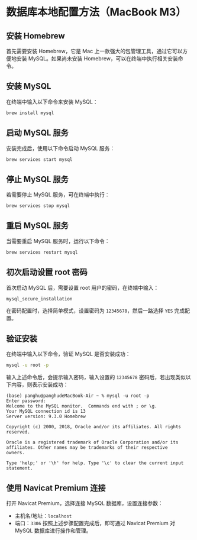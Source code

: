 # 数据库本地配置方法（MacBook M3）

## 安装 Homebrew
首先需要安装 Homebrew，它是 Mac 上一款强大的包管理工具，通过它可以方便地安装 MySQL。如果尚未安装 Homebrew，可以在终端中执行相关安装命令。

## 安装 MySQL
在终端中输入以下命令来安装 MySQL：
```bash
brew install mysql
```

## 启动 MySQL 服务
安装完成后，使用以下命令启动 MySQL 服务：
```bash
brew services start mysql
```

## 停止 MySQL 服务
若需要停止 MySQL 服务，可在终端中执行：
```bash
brew services stop mysql
```

## 重启 MySQL 服务
当需要重启 MySQL 服务时，运行以下命令：
```bash
brew services restart mysql
```

## 初次启动设置 root 密码
首次启动 MySQL 后，需要设置 root 用户的密码，在终端中输入：
```bash
mysql_secure_installation
```
在密码配置时，选择简单模式，设置密码为 `12345678`，然后一路选择 `YES` 完成配置。

## 验证安装
在终端中输入以下命令，验证 MySQL 是否安装成功：
```bash
mysql -u root -p
```
输入上述命令后，会提示输入密码，输入设置的 `12345678` 密码后，若出现类似以下内容，则表示安装成功：
```
(base) panghu@panghudeMacBook-Air ~ % mysql -u root -p
Enter password: 
Welcome to the MySQL monitor.  Commands end with ; or \g.
Your MySQL connection id is 13
Server version: 9.3.0 Homebrew

Copyright (c) 2000, 2018, Oracle and/or its affiliates. All rights reserved.

Oracle is a registered trademark of Oracle Corporation and/or its
affiliates. Other names may be trademarks of their respective
owners.

Type 'help;' or '\h' for help. Type '\c' to clear the current input statement.
```

## 使用 Navicat Premium 连接
打开 Navicat Premium，选择连接 MySQL 数据库，设置连接参数：
- 主机名/地址：`localhost`
- 端口：`3306`
按照上述步骤配置完成后，即可通过 Navicat Premium 对 MySQL 数据库进行操作和管理。 
